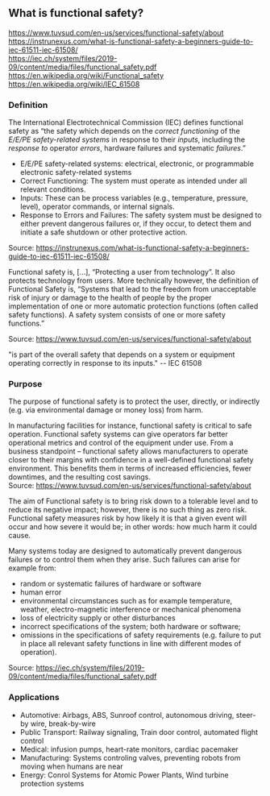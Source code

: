 ## What is functional safety?

https://www.tuvsud.com/en-us/services/functional-safety/about  
https://instrunexus.com/what-is-functional-safety-a-beginners-guide-to-iec-61511-iec-61508/  
https://iec.ch/system/files/2019-09/content/media/files/functional_safety.pdf  
https://en.wikipedia.org/wiki/Functional_safety  
https://en.wikipedia.org/wiki/IEC_61508  

### Definition

The International Electrotechnical Commission (IEC) defines functional safety as “the safety which depends on the *correct functioning* of the *E/E/PE safety-related systems* in response to their *inputs*, including the *response to* operator *errors*, hardware failures and systematic *failures*.”

- E/E/PE safety-related systems: electrical, electronic, or programmable electronic safety-related systems
- Correct Functioning: The system must operate as intended under all relevant conditions.
- Inputs: These can be process variables (e.g., temperature, pressure, level), operator commands, or internal signals.
- Response to Errors and Failures: The safety system must be designed to either prevent dangerous failures or, if they occur, to detect them and initiate a safe shutdown or other protective action.  

Source: https://instrunexus.com/what-is-functional-safety-a-beginners-guide-to-iec-61511-iec-61508/


Functional safety is, [...], “Protecting a user from technology”. It also protects technology from users. More technically however, the definition of Functional Safety is, “Systems that lead to the freedom from unacceptable risk of injury or damage to the health of people by the proper implementation of one or more automatic protection functions (often called safety functions). A safety system consists of one or more safety functions.”

Source: https://www.tuvsud.com/en-us/services/functional-safety/about

"is part of the overall safety that depends on a system or equipment operating correctly in response to its inputs."
-- IEC 61508


### Purpose

The purpose of functional safety is to protect the user, directly, or indirectly (e.g. via environmental
damage or money loss) from harm.

In manufacturing facilities for instance, functional safety is critical to safe operation. Functional safety systems can give operators far better operational metrics and control of the equipment under use. From a business standpoint – functional safety allows manufacturers to operate closer to their margins with confidence in a well-defined functional safety environment. This benefits them in terms of increased efficiencies, fewer downtimes, and the resulting cost savings.  
Source: https://www.tuvsud.com/en-us/services/functional-safety/about

The aim of Functional safety is to bring risk down to a tolerable level and to reduce its negative impact; however, there is no such thing as zero risk. Functional safety measures risk by how likely it is that a given event will occur and how severe it would be; in other words: how much harm it could cause.

Many systems today are designed to automatically prevent dangerous failures or to control them when they arise.
Such failures can arise for example from:
- random or systematic failures of hardware or software
- human error
- environmental circumstances such as for example temperature, weather, electro-magnetic interference or mechanical phenomena
- loss of electricity supply or other disturbances
- incorrect specifications of the system; both hardware or software;
- omissions in the specifications of safety requirements (e.g. failure to put in place all relevant safety
functions in line with different modes of operation).  

Source: https://iec.ch/system/files/2019-09/content/media/files/functional_safety.pdf


### Applications

- Automotive: Airbags, ABS, Sunroof control, autonomous driving, steer-by wire, break-by-wire
- Public Transport: Railway signaling, Train door control, automated flight control
- Medical: infusion pumps, heart-rate monitors, cardiac pacemaker
- Manufacturing: Systems controling valves, preventing robots from moving when humans are near
- Energy: Conrol Systems for Atomic Power Plants, Wind turbine protection systems

